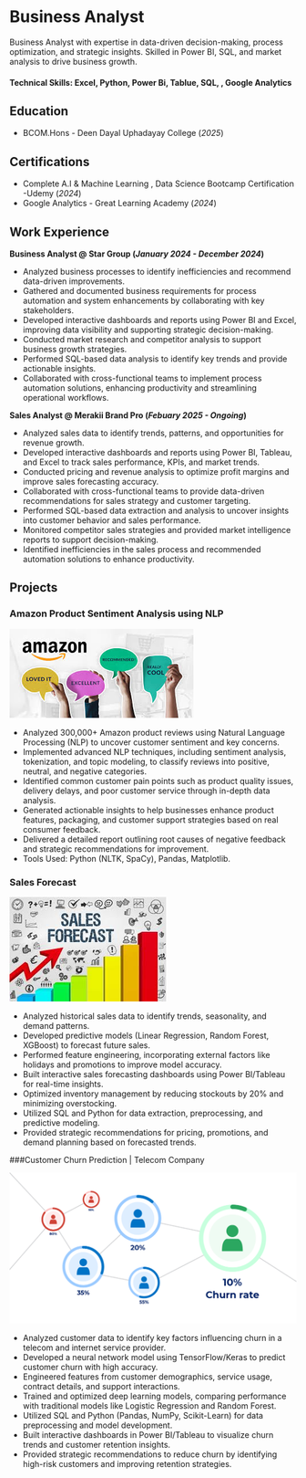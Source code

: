 # Business Analyst
 Business Analyst with expertise in data-driven decision-making, process optimization, and strategic insights. Skilled in Power BI, SQL, and market analysis to drive business growth.

#### Technical Skills: Excel, Python, Power Bi, Tablue, SQL, , Google Analytics

## Education 			        		
- BCOM.Hons - Deen Dayal Uphadayay College (_2025_)

## Certifications 
 - Complete A.I & Machine Learning , Data Science
 Bootcamp Certification -Udemy (_2024_)
 - Google Analytics - Great Learning Academy (_2024_)
 

## Work Experience
**Business Analyst @ Star Group (_January 2024 - December 2024_)**
- Analyzed business processes to identify inefficiencies and recommend data-driven improvements.
- Gathered and documented business requirements for process automation and system enhancements by collaborating with key stakeholders.
- Developed interactive dashboards and reports using Power BI and Excel, improving data visibility and supporting strategic decision-making.
- Conducted market research and competitor analysis to support business growth strategies.
- Performed SQL-based data analysis to identify key trends and provide actionable insights.
- Collaborated with cross-functional teams to implement process automation solutions, enhancing productivity and streamlining operational workflows.

**Sales Analyst @ Merakii Brand Pro (_Febuary 2025 - Ongoing_)**
- Analyzed sales data to identify trends, patterns, and opportunities for revenue growth.
- Developed interactive dashboards and reports using Power BI, Tableau, and Excel to track sales performance, KPIs, and market trends.
- Conducted pricing and revenue analysis to optimize profit margins and improve sales forecasting accuracy.
- Collaborated with cross-functional teams to provide data-driven recommendations for sales strategy and customer targeting.
- Performed SQL-based data extraction and analysis to uncover insights into customer behavior and sales performance.
- Monitored competitor sales strategies and provided market intelligence reports to support decision-making.
- Identified inefficiencies in the sales process and recommended automation solutions to enhance productivity.

## Projects
### Amazon Product Sentiment Analysis using NLP

 ![Bike Study](/assets/download.jpeg)


- Analyzed 300,000+ Amazon product reviews using Natural Language Processing (NLP) to uncover customer sentiment and key concerns.
- Implemented advanced NLP techniques, including sentiment analysis, tokenization, and topic modeling, to classify reviews into positive, neutral, and negative categories.
- Identified common customer pain points such as product quality issues, delivery delays, and poor customer service through in-depth data analysis.
- Generated actionable insights to help businesses enhance product features, packaging, and customer support strategies based on real consumer feedback.
- Delivered a detailed report outlining root causes of negative feedback and strategic recommendations for improvement.
- Tools Used: Python (NLTK, SpaCy), Pandas, Matplotlib.



### Sales Forecast

 ![Bike Study](/assets/download1.jpeg)


- Analyzed historical sales data to identify trends, seasonality, and demand patterns.
- Developed predictive models (Linear Regression, Random Forest, XGBoost) to forecast future sales.
- Performed feature engineering, incorporating external factors like holidays and promotions to improve model accuracy.
- Built interactive sales forecasting dashboards using Power BI/Tableau for real-time insights.
- Optimized inventory management by reducing stockouts by 20% and minimizing overstocking.
- Utilized SQL and Python for data extraction, preprocessing, and predictive modeling.
- Provided strategic recommendations for pricing, promotions, and demand planning based on forecasted trends.


###Customer Churn Prediction | Telecom Company

 ![churn](/assets/download2.png)

  
- Analyzed customer data to identify key factors influencing churn in a telecom and internet service provider.
- Developed a neural network model using TensorFlow/Keras to predict customer churn with high accuracy.
- Engineered features from customer demographics, service usage, contract details, and support interactions.
- Trained and optimized deep learning models, comparing performance with traditional models like Logistic Regression and Random Forest.
- Utilized SQL and Python (Pandas, NumPy, Scikit-Learn) for data preprocessing and model development.
- Built interactive dashboards in Power BI/Tableau to visualize churn trends and customer retention insights.
- Provided strategic recommendations to reduce churn by identifying high-risk customers and improving retention strategies.


